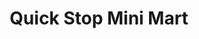 ---
title: "Quick Stop Mini Mart"
url: /allentown/quick-stop-mini-mart-walbert-avenue/
shop: convenience
---